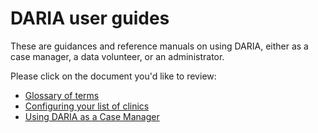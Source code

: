 # DARIA user guides

These are guidances and reference manuals on using DARIA, either as a case manager, a data volunteer, or an administrator.

Please click on the document you'd like to review:

* [Glossary of terms](GLOSSARY.md)
* [Configuring your list of clinics](CLINIC_INFORMATION.md)
* [Using DARIA as a Case Manager](CASE_MANAGERS.md)
<!-- * [DARIA's data and analytics tools](ANALYTICS.md) -->
<!-- * [Accounting functionality in DARIA](ACCOUNTANTS.md) -->
